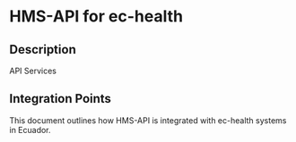 # HMS-API for ec-health

## Description

API Services

## Integration Points

This document outlines how HMS-API is integrated with ec-health systems in Ecuador.
